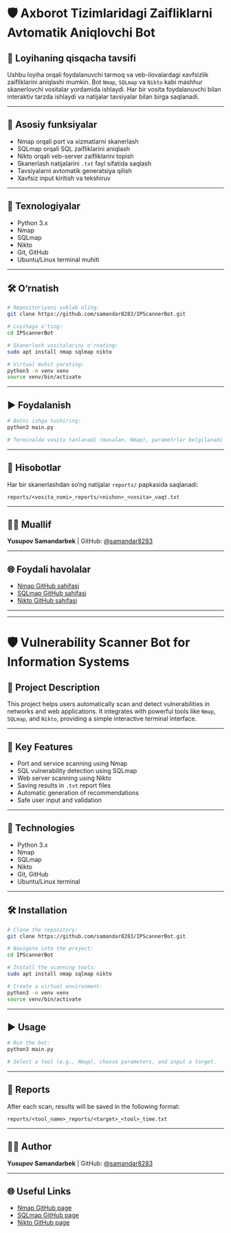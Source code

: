 # 🛡️ Axborot Tizimlaridagi Zaifliklarni Avtomatik Aniqlovchi Bot

## 📌 Loyihaning qisqacha tavsifi

Ushbu loyiha orqali foydalanuvchi tarmoq va veb-ilovalardagi xavfsizlik zaifliklarini aniqlashi mumkin. Bot `Nmap`, `SQLmap` va `Nikto` kabi mashhur skanerlovchi vositalar yordamida ishlaydi. Har bir vosita foydalanuvchi bilan interaktiv tarzda ishlaydi va natijalar tavsiyalar bilan birga saqlanadi.

---

## 🚀 Asosiy funksiyalar

- Nmap orqali port va xizmatlarni skanerlash
- SQLmap orqali SQL zaifliklarini aniqlash
- Nikto orqali veb-server zaifliklarini topish
- Skanerlash natijalarini `.txt` fayl sifatida saqlash
- Tavsiyalarni avtomatik generatsiya qilish
- Xavfsiz input kiritish va tekshiruv

---

## 🧰 Texnologiyalar

- Python 3.x
- Nmap
- SQLmap
- Nikto
- Git, GitHub
- Ubuntu/Linux terminal muhiti

---

## 🛠️ O‘rnatish

```bash
# Repozitoriyani yuklab oling:
git clone https://github.com/samandar8283/IPScannerBot.git

# Loyihaga o‘ting:
cd IPScannerBot

# Skanerlash vositalarini o'rnating:
sudo apt install nmap sqlmap nikto

# Virtual muhit yarating:
python3 -m venv venv
source venv/bin/activate
```

---

## ▶️ Foydalanish

```bash
# Botni ishga tushiring:
python3 main.py

# Terminalda vosita tanlanadi (masalan, Nmap), parametrlar belgilanadi va nishon manzili kiritiladi.
```

---

## 📁 Hisobotlar

Har bir skanerlashdan so‘ng natijalar `reports/` papkasida saqlanadi:

```
reports/<vosita_nomi>_reports/<nishon>_<vosita>_vaqt.txt
```

---

## 👨‍💻 Muallif

**Yusupov Samandarbek** | GitHub: [@samandar8283](https://github.com/samandar8283)

---

## 🌐 Foydali havolalar

- [Nmap GitHub sahifasi](https://github.com/nmap/nmap)
- [SQLmap GitHub sahifasi](https://github.com/sqlmapproject/sqlmap)
- [Nikto GitHub sahifasi](https://github.com/sullo/nikto)

---

---

# 🛡️ Vulnerability Scanner Bot for Information Systems

## 📌 Project Description

This project helps users automatically scan and detect vulnerabilities in networks and web applications. It integrates with powerful tools like `Nmap`, `SQLmap`, and `Nikto`, providing a simple interactive terminal interface.

---

## 🚀 Key Features

- Port and service scanning using Nmap
- SQL vulnerability detection using SQLmap
- Web server scanning using Nikto
- Saving results in `.txt` report files
- Automatic generation of recommendations
- Safe user input and validation

---

## 🧰 Technologies

- Python 3.x
- Nmap
- SQLmap
- Nikto
- Git, GitHub
- Ubuntu/Linux terminal

---

## 🛠️ Installation

```bash
# Clone the repository:
git clone https://github.com/samandar8283/IPScannerBot.git

# Navigate into the project:
cd IPScannerBot

# Install the scanning tools:
sudo apt install nmap sqlmap nikto

# Create a virtual environment:
python3 -m venv venv
source venv/bin/activate
```

---

## ▶️ Usage

```bash
# Run the bot:
python3 main.py

# Select a tool (e.g., Nmap), choose parameters, and input a target.
```

---

## 📁 Reports

After each scan, results will be saved in the following format:

```
reports/<tool_name>_reports/<target>_<tool>_time.txt
```

---

## 👨‍💻 Author

**Yusupov Samandarbek** | GitHub: [@samandar8283](https://github.com/samandar8283)

---

## 🌐 Useful Links

- [Nmap GitHub page](https://github.com/nmap/nmap)
- [SQLmap GitHub page](https://github.com/sqlmapproject/sqlmap)
- [Nikto GitHub page](https://github.com/sullo/nikto)